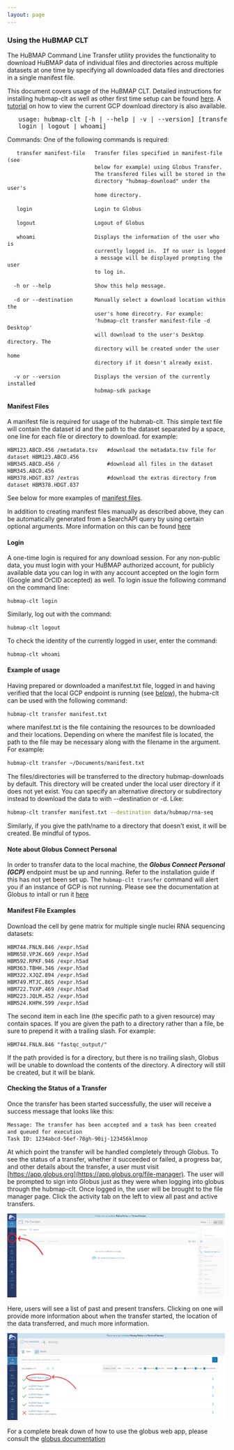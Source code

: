 ```yaml
---
layout: page
---
```

### Using the HuBMAP CLT


The HuBMAP Command Line Transfer utility provides the functionality to download HuBMAP data of individual files and directories across multiple datasets at one time by specifying all downloaded data files and directories in a single manifest file.

This document covers usage of the HuBMAP CLT. Detailed instructions for installing hubmap-clt as well as other first 
time setup can be found [here](install-hubmap-clt.html). A [tutorial](view-globus-download-location.html) on how to view the current GCP download directory is also available.

<pre>   usage: hubmap-clt [-h &#124; --help &#124; -v &#124; --version] [transfer manifest-file &#124;  
   login &#124; logout &#124; whoami]</pre>

Commands: One of the following commands is required:

```
   transfer manifest-file   Transfer files specified in manifest-file (see
                            below for example) using Globus Transfer.
			                The transfered files will be stored in the
			                directory "hubmap-download" under the user's
			                home directory.

   login                    Login to Globus

   logout 		            Logout of Globus

   whoami                   Displays the information of the user who is
                            currently logged in.  If no user is logged
                            a message will be displayed prompting the user
			                to log in.

  -h or --help              Show this help message.

  -d or --destination	    Manually select a download location within the 
                            user's home direcotry. For example:
                            'hubmap-clt transfer manifest-file -d Desktop'
            			    will download to the user's Desktop directory. The 
			                directory will be created under the user home 
                            directory if it doesn't already exist.

  -v or --version           Displays the version of the currently installed 
                            hubmap-sdk package

```

#### Manifest Files

A manifest file is required for usage of the hubmab-clt. This simple text file will contain the dataset id and the path
to the dataset separated by a space, one line for each file or directory to download. for example:

```
HBM123.ABCD.456 /metadata.tsv   #download the metadata.tsv file for dataset HBM123.ABCD.456
HBM345.ABCD.456 /               #download all files in the dataset HBM345.ABCD.456
HBM378.HDGT.837 /extras         #download the extras directory from dataset HBM378.HDGT.837
```
See below for more examples of [manifest files](#manfiles).

In addition to creating manifest files manually as described above, they can be automatically generated from a SearchAPI query by using certain optional arguments. More information on this
can be found [here](generate-manifest.html)

#### Login

A one-time login is required for any download session.  For any non-public data, you must login with your HuBMAP authorized account, for publicly available data you can log in with any account accepted on the login form (Google and OrCID accepted) as well.  To login issue the following command on the command line:

```
hubmap-clt login
```

Similarly, log out with the command:

```
hubmap-clt logout
```

To check the identity of the currently logged in user, enter the command:

```
hubmap-clt whoami
```

#### Example of usage

Having prepared or downloaded a manifest.txt file, logged in and having verified that the local GCP endpoint is running (see [below](#gcp)), the hubma-clt can be used with the following command:

```bash
hubmap-clt transfer manifest.txt
```

where manifest.txt is the file containing the resources to be downloaded and their locations. Depending on where the 
manifest file is located, the path to the file may be necessary along with the filename in the argument. For example:

```bash
hubmap-clt transfer ~/Documents/manifest.txt 
```

The files/directories will be transferred to the directory hubmap-downloads by default. This directory will be created under the local user directory if it does not yet exist. You can specify an alternative directory or subdirectory instead to download the data to with --destination or -d. Like:

```bash
hubmap-clt transfer manifest.txt --destination data/hubmap/rna-seq
```

Similarly, if you give the path/name to a directory that doesn't exist, it will be created. Be mindful of typos.

<a name="gcp"></a>

#### Note about Globus Connect Personal

In order to transfer data to the local machine, the **_Globus Connect Personal (GCP)_** endpoint must be up and running. Refer
to the installation guide if this has not yet been set up. The `hubmap-clt transfer` command will alert you if an instance of GCP is not running.  Please see the documentation at Globus to intall or run it [here](https://www.globus.org/globus-connect-personal)

<a name="manfiles"></a>

#### Manifest File Examples

Download the cell by gene matrix for multiple single nuclei RNA sequencing datasets:
```
HBM744.FNLN.846 /expr.h5ad
HBM658.VPJK.669 /expr.h5ad
HBM592.RPKF.946 /expr.h5ad
HBM363.TBHH.346 /expr.h5ad
HBM322.XJQZ.894 /expr.h5ad
HBM749.MTJC.865 /expr.h5ad
HBM722.TVXP.469 /expr.h5ad
HBM223.JQLM.452 /expr.h5ad
HBM524.KHPH.599 /expr.h5ad
```

The second item in each line (the specific path to a given resource) may contain spaces. If you are given the path to a directory rather than a file, be sure to prepend it with a trailing slash. For example:

```
HBM744.FNLN.846 "fastqc_output/"
```

If the path provided is for a directory, but there is no trailing slash, Globus will be unable to download the contents of the directory. A directory will still be created, but it will be blank.

#### Checking the Status of a Transfer

Once the transfer has been started successfully, the user will receive a success message that looks like this: 

```
Message: The transfer has been accepted and a task has been created and queued for execution
Task ID: 1234abcd-56ef-78gh-90ij-123456klmnop
```

At which point the transfer will be handled completely through Globus. To see the status of a transfer, whether it succeeded or failed, a progress bar, and other details about the transfer, 
a user must visit [https://app.globus.org](https://app.globus.org/file-manager). The user will be prompted to sign into Globus just as they were when logging 
into globus through the hubmap-clt. Once logged in, the user will be brought to the file manager page. Click the activity tab on the left to view all past and active transfers.

<img src="../images/globus_file_manager_transfer_tab.png" alt="Globus App File Manager Transfer Tab" width="500"/>

Here, users will see a list of past and present transfers. Clicking on one will provide more information about when the transfer started, the location of the data transferred, and much more information. 

<img src="../images/globus_activities_page.PNG" alt="Globus App Activities Page" width="500"/>


For a complete break down of how to use the globus web app, please consult the [globus documentation](https://docs.globus.org/how-to/get-started/)
